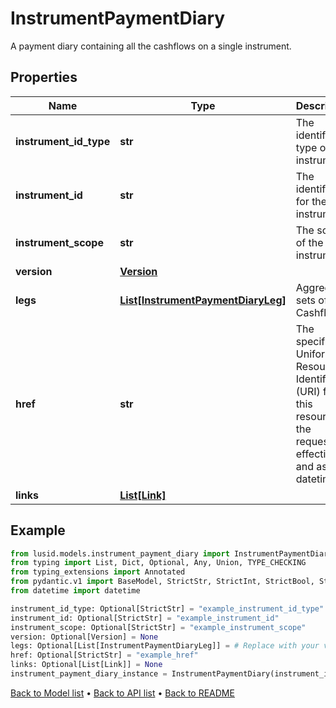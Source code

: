 # InstrumentPaymentDiary

A payment diary containing all the cashflows on a single instrument.
## Properties
Name | Type | Description | Notes
------------ | ------------- | ------------- | -------------
**instrument_id_type** | **str** | The identifier type of the instrument. | [optional] 
**instrument_id** | **str** | The identifier for the instrument. | [optional] 
**instrument_scope** | **str** | The scope of the instrument. | [optional] 
**version** | [**Version**](Version.md) |  | [optional] 
**legs** | [**List[InstrumentPaymentDiaryLeg]**](InstrumentPaymentDiaryLeg.md) | Aggregated sets of Cashflows. | [optional] 
**href** | **str** | The specific Uniform Resource Identifier (URI) for this resource at the requested effective and asAt datetime. | [optional] 
**links** | [**List[Link]**](Link.md) |  | [optional] 
## Example

```python
from lusid.models.instrument_payment_diary import InstrumentPaymentDiary
from typing import List, Dict, Optional, Any, Union, TYPE_CHECKING
from typing_extensions import Annotated
from pydantic.v1 import BaseModel, StrictStr, StrictInt, StrictBool, StrictFloat, StrictBytes, Field, validator, ValidationError, conlist, constr
from datetime import datetime

instrument_id_type: Optional[StrictStr] = "example_instrument_id_type"
instrument_id: Optional[StrictStr] = "example_instrument_id"
instrument_scope: Optional[StrictStr] = "example_instrument_scope"
version: Optional[Version] = None
legs: Optional[List[InstrumentPaymentDiaryLeg]] = # Replace with your value
href: Optional[StrictStr] = "example_href"
links: Optional[List[Link]] = None
instrument_payment_diary_instance = InstrumentPaymentDiary(instrument_id_type=instrument_id_type, instrument_id=instrument_id, instrument_scope=instrument_scope, version=version, legs=legs, href=href, links=links)

```

[Back to Model list](../README.md#documentation-for-models) &#8226; [Back to API list](../README.md#documentation-for-api-endpoints) &#8226; [Back to README](../README.md)

